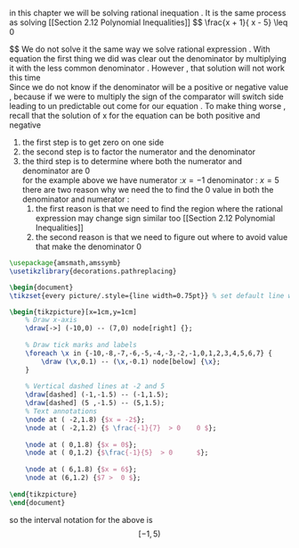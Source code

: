 in this chapter we will be solving  rational  inequation  .   It is the same process as solving  [[Section 2.12  Polynomial Inequalities]] 
$$
\frac{x + 1}{ x - 5} \leq    0  

$$
We do  not  solve it the same way we solve rational  expression  . With equation the first thing  we did  was  clear out the denominator by  multiplying it  with the less  common denominator  .   However    , that solution will not work  this  time  
Since we do not  know  if the denominator will be a positive or negative value   ,  because  if we were to  multiply  the   sign of the comparator will switch  side  leading  to  un predictable out  come  for  our equation  . To make thing  worse , recall that the solution of x  for the equation can be  both  positive and negative 
1. the first step  is to  get zero  on  one side 
2. the second step is to factor   the  numerator and the denominator   
3. the third step  is to determine  where  both the numerator and denominator are  0  
 for the example above we  have   numerator :$x=−1$ denominator : $x=5$ 
 there are two  reason  why we need the  to find the 0   value  in both the denominator and numerator   :  
	1.  the first reason is that we need to find the region  where the rational  expression may change sign  similar too   [[Section 2.12  Polynomial Inequalities]]  
	2. the second reason  is that we need to figure  out  where to  avoid  value that  make the denominator  0    

```tikz
\usepackage{amsmath,amssymb}
\usetikzlibrary{decorations.pathreplacing}

\begin{document}
\tikzset{every picture/.style={line width=0.75pt}} % set default line width

\begin{tikzpicture}[x=1cm,y=1cm]
    % Draw x-axis
    \draw[->] (-10,0) -- (7,0) node[right] {};
    
    % Draw tick marks and labels
    \foreach \x in {-10,-8,-7,-6,-5,-4,-3,-2,-1,0,1,2,3,4,5,6,7} {
        \draw (\x,0.1) -- (\x,-0.1) node[below] {\x};
    }
    
    % Vertical dashed lines at -2 and 5
    \draw[dashed] (-1,-1.5) -- (-1,1.5);
    \draw[dashed] (5 ,-1.5) -- (5,1.5);
    % Text annotations
    \node at ( -2,1.8) {$x = -2$};
    \node at ( -2,1.2) {$ \frac{-1}{7}  > 0    0 $};
    
    \node at ( 0,1.8) {$x = 0$};
    \node at ( 0,1.2) {$\frac{-1}{5}  > 0      $};
    
    \node at ( 6,1.8) {$x = 6$};
    \node at (6,1.2) {$7 >  0 $};
    
\end{tikzpicture}
\end{document}


```
so the interval notation  for the above  is  $$
[-1 ,5 ) $$



